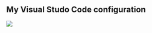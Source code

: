 ## My Visual Studo Code configuration
<img src="https://github.com/user-attachments/assets/f8bed95a-fbde-4297-b325-288037ce0680"/>
